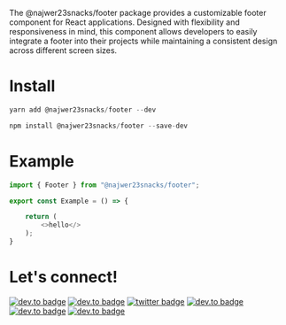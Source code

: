 The @najwer23snacks/footer package provides a customizable footer component for React applications. Designed with flexibility and responsiveness in mind, this component allows developers to easily integrate a footer into their projects while maintaining a consistent design across different screen sizes.

# Install

```js
yarn add @najwer23snacks/footer --dev
```

```js
npm install @najwer23snacks/footer --save-dev
```

# Example

```typescript
import { Footer } from "@najwer23snacks/footer";

export const Example = () => {

    return (
        <>hello</>
    );
}
```

# Let's connect!

[![dev.to badge](https://img.shields.io/badge/-Portfolio-%239F2B68?style=flat&logo=GoogleChrome&logoColor=white)](https://najwer23.github.io/)
[![dev.to badge](https://img.shields.io/badge/-Résumé-%23017745?style=flat&logo=AdobeAcrobatReader&logoColor=white)](https://najwer23.github.io/resume/)
[![twitter badge](https://img.shields.io/badge/-najwer23-%231FA1F1?style=flat&logo=x&logoColor=white)](https://twitter.com/najwer23)
[![dev.to badge](https://img.shields.io/badge/-najwer23-%230177B5?style=flat&logo=linkedin)](https://www.linkedin.com/in/najwer23)
[![dev.to badge](https://img.shields.io/badge/-najwer23-%23ffffff?style=flat&logo=Leetcode)](https://leetcode.com/najwer23/)
[![dev.to badge](https://img.shields.io/badge/-najwer23-%23cb3837?style=flat&logo=Npm)](https://www.npmjs.com/~najwer23)
